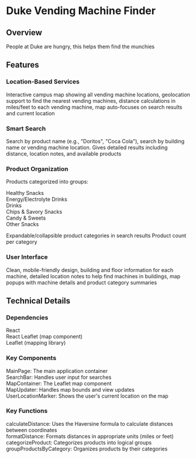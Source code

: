 # Duke Vending Machine Finder

## Overview

People at Duke are hungry, this helps them find the munchies

## Features

### Location-Based Services

Interactive campus map showing all vending machine locations,
geolocation support to find the nearest vending machines,
distance calculations in miles/feet to each vending machine,
map auto-focuses on search results and current location

### Smart Search

Search by product name (e.g., "Doritos", "Coca Cola"),
search by building name or vending machine location.
Gives detailed results including distance, location notes, and available products

### Product Organization

Products categorized into groups:

Healthy Snacks
<br>
Energy/Electrolyte Drinks
<br>
Drinks
<br>
Chips & Savory Snacks
<br>
Candy & Sweets
<br>
Other Snacks

Expandable/collapsible product categories in search results
Product count per category

### User Interface

Clean, mobile-friendly design,
building and floor information for each machine,
detailed location notes to help find machines in buildings,
map popups with machine details and product category summaries

## Technical Details

### Dependencies

React
<br>
React Leaflet (map component)
<br>
Leaflet (mapping library)

### Key Components

MainPage: The main application container
<br>
SearchBar: Handles user input for searches
<br>
MapContainer: The Leaflet map component
<br>
MapUpdater: Handles map bounds and view updates
<br>
UserLocationMarker: Shows the user's current location on the map

### Key Functions

calculateDistance: Uses the Haversine formula to calculate distances between coordinates
<br>
formatDistance: Formats distances in appropriate units (miles or feet)
<br>
categorizeProduct: Categorizes products into logical groups
<br>
groupProductsByCategory: Organizes products by their categories